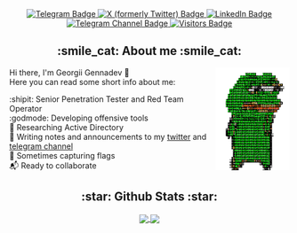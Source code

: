 <div align="center">
  <a href="https://t.me/D00Movenok">
    <img src="https://img.shields.io/badge/-@D00Movenok-0088CC?style=flat&logo=Telegram&logoColor=white" alt="Telegram Badge"/>
  </a>
  <a href="https://twitter.com/intent/follow?screen_name=D00Movenok">
    <img src="https://img.shields.io/badge/-@D00Movenok-212121?style=flat&logo=X" alt="X (formerly Twitter) Badge"/>
  </a>
  <a href="https://www.linkedin.com/in/d00movenok/">
    <img src="https://img.shields.io/badge/-@D00Movenok-0A66C2?style=flat&logo=LinkedIn&logoColor=white" alt="LinkedIn Badge"/>
  </a>
  <a href="https://t.me/RedTeamFeed">
    <img src="https://img.shields.io/badge/Blog-@RedTeamFeed-0088CC?style=flat&logo=Telegram&logoColor=white" alt="Telegram Channel Badge"/>
  </a>
  <a href="https://github.com/D00Movenok">
    <img src="https://img.shields.io/endpoint?url=https%3A%2F%2Fhits.dwyl.com%2FD00Movenok%2FD00Movenok.json&style=flat&label=Visitors&color=4c1&cacheSeconds=600" alt="Visitors Badge"/>
  </a>
</div>

<div>
  <h2 align="center">:smile_cat: About me :smile_cat:</h2>
  
  <img align="right" alt="Some funny gif" height="185" src="images/pepe-matrix.gif" />
  
  Hi there, I'm Georgii Gennadev 👋 \
  Here you can read some short info about me:
  
  :shipit: Senior Penetration Tester and Red Team Operator \
  :godmode: Developing offensive tools \
  :telescope: Researching Active Directory \
  :bookmark: Writing notes and announcements to my [twitter](https://twitter.com/intent/follow?screen_name=D00Movenok) and [telegram channel](https://t.me/RedTeamFeed) \
  :triangular_flag_on_post: Sometimes capturing flags \
  :mailbox_with_mail: Ready to collaborate
</div>

<div align="center">
  <h2 align="center">:star: Github Stats :star:</h2>
  <a href="https://github.com/D00Movenok">
    <img height=200 align="center" src="https://github-readme-stats.vercel.app/api?username=D00Movenok&theme=transparent" />
  </a>
  <a href="https://github.com/D00Movenok">
    <img height=200 align="center" src="https://github-readme-stats.vercel.app/api/top-langs?username=D00Movenok&layout=compact&langs_count=8&card_width=320&theme=transparent" />
  </a>
</div>
